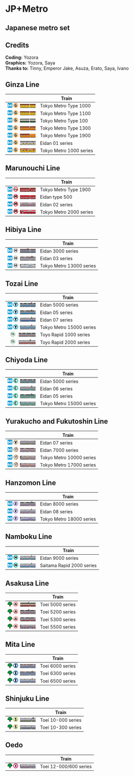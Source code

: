 # JP+Metro
## Japanese metro set

## Credits
**Coding:** Yozora <br>
**Graphics:** Yozora, Saya <br>
**Thanks to:** Tinny, Emperor Jake, Asuza, Erato, Saya, Ivano <br>

## Ginza Line
| | Train |
| --- | --- |
|![Tokyo Metro Type 1000](/gfx/Tokyo/ginza/type1000/type1000_purchase.png)| Tokyo Metro Type 1000 |
|![Tokyo Metro Type 1100](/gfx/Tokyo/ginza/type1100/type1100_purchase.png)| Tokyo Metro Type 1100 |
|![Tokyo Metro Type 100](/gfx/Tokyo/ginza/type100/type100_purchase.png)| Tokyo Metro Type 100 |
|![Tokyo Metro Type 1300](/gfx/Tokyo/ginza/type1300/type1300_purchase.png)| Tokyo Metro Type 1300 |
|![Tokyo Metro Type 1900](/gfx/Tokyo/ginza/type1900/type1900_purchase.png)| Tokyo Metro Type 1900 |
|![Eidan 01 series](/gfx/Tokyo/ginza/01series/01series_purchase.png)| Eidan 01 series |
|![Tokyo Metro 1000 series](/gfx/Tokyo/ginza/1000series/1000series_purchase.png)| Tokyo Metro 1000 series |

## Marunouchi Line
| | Train |
| --- | --- |
|![Tokyo Metro Type 1900](/gfx/Tokyo/marunouchi/type1900/type1900_purchase.png)| Tokyo Metro Type 1900 |
|![Eidan type 500](/gfx/Tokyo/marunouchi/eidan500/eidan500_purchase.png)| Eidan type 500 |
|![Eidan 02 series](/gfx/Tokyo/marunouchi/eidan02/eidan02_purchase.png)| Eidan 02 series |
|![Tokyo Metro 2000 series](/gfx/Tokyo/marunouchi/2000series/2000series_purchase.png)| Tokyo Metro 2000 series |


## Hibiya Line
| | Train |
| --- | --- |
|![Eidan 3000 series](/gfx/Tokyo/hibiya/eidan3000/eidan3000_purchase.png)| Eidan 3000 series |
|![Eidan 03 series](/gfx/Tokyo/hibiya/eidan03/eidan03_purchase.png)| Eidan 03 series |
|![Tokyo Metro 13000 series](/gfx/Tokyo/hibiya/13000series/13000series_purchase.png)| Tokyo Metro 13000 series |

## Tozai Line
| | Train |
| --- | --- |
|![Eidan 5000 series](/gfx/Tokyo/tozai/5000series/5000series_purchase.png)| Eidan 5000 series |
|![Tokyo Metro 05 series](/gfx/Tokyo/tozai/05series/05series_purchase.png)| Eidan 05 series |
|![Tokyo Metro 07 series](/gfx/Tokyo/tozai/07series/07series_purchase.png)| Eidan 07 series |
|![Tokyo Metro 15000 series](/gfx/Tokyo/tozai/15000series/15000series_purchase.png)| Tokyo Metro 15000 series |
|![Toyo Rapid 1000 series](/gfx/Tokyo/tozai/toyo1000/toyo1000_purchase.png)| Toyo Rapid 1000 series |
|![Toyo Rapid 2000 series](/gfx/Tokyo/tozai/toyo2000/toyo2000_purchase.png)| Toyo Rapid 2000 series |

## Chiyoda Line
| | Train |
| --- | --- |
|![Eidan 5000 series](/gfx/Tokyo/chiyoda/5000series/5000series_purchase.png)| Eidan 5000 series |
|![Eidan 06 series](/gfx/Tokyo/chiyoda/06series/06series_purchase.png)| Eidan 06 series |
|![Eidan 05 series](/gfx/Tokyo/chiyoda/05series/05series_purchase.png)| Eidan 05 series |
|![Tokyo Metro 15000 series](/gfx/Tokyo/chiyoda/16000series/16000series_purchase.png)| Tokyo Metro 15000 series |

## Yurakucho and Fukutoshin Line
| | Train |
| --- | --- |
|![Eidan 07 series](/gfx/Tokyo/yurakucho_fukutoshin/07series/07series_purchase.png)| Eidan 07 series |
|![Eidan 06 series](/gfx/Tokyo/yurakucho_fukutoshin/7000series/7000series_purchase.png)| Eidan 7000 series |
|![Tokyo Metro 10000 series](/gfx/Tokyo/yurakucho_fukutoshin/10000series/10000series_purchase.png)| Tokyo Metro 10000 series |
|![Tokyo Metro 17000 series](/gfx/Tokyo/yurakucho_fukutoshin/17000series/17000series_purchase.png)| Tokyo Metro 17000 series |

## Hanzomon Line
| | Train |
| --- | --- |
|![Eidan 8000 series](/gfx/Tokyo/hanzomon/8000series/8000series_purchase.png)| Eidan 8000 series |
|![Eidan 08 series](/gfx/Tokyo/hanzomon/08series/08series_purchase.png)| Eidan 08 series |
|![Tokyo Metro 18000 series](/gfx/Tokyo/hanzomon/18000series/18000series_purchase.png)| Tokyo Metro 18000 series |
## Namboku Line
| | Train |
| --- | --- |
|![Eidan 9000 series](/gfx/Tokyo/namboku/eidan9000/eidan9000_purchase.png)| Eidan 9000 series |
|![Saitama 2000 series](/gfx/Tokyo/namboku/saitama2000/saitama2000_purchase.png)| Saitama Rapid 2000 series |
## Asakusa Line
| | Train |
| --- | --- |
|![Toei 5000 series](/gfx/Tokyo/asakusa/toei5000/toei5000_purchase.png)| Toei 5000 series |
|![Toei 5200 series](/gfx/Tokyo/asakusa/toei5200/toei5200_purchase.png)| Toei 5200 series |
|![Toei 5300 series](/gfx/Tokyo/asakusa/toei5300/toei5300_purchase.png)| Toei 5300 series |
|![Toei 5500 series](/gfx/Tokyo/asakusa/toei5500/toei5500_purchase.png)| Toei 5500 series |
## Mita Line
| | Train |
| --- | --- |
|![Toei 6000 series](/gfx/Tokyo/mita/toei6000/toei6000_purchase.png)| Toei 6000 series |
|![Toei 6300 series](/gfx/Tokyo/mita/toei6300/toei6300_purchase.png)| Toei 6300 series |
|![Toei 6500 series](/gfx/Tokyo/mita/toei6500/toei6500_purchase.png)| Toei 6500 series |
## Shinjuku Line
| | Train |
| --- | --- |
|![Toei 10-000 series](/gfx/Tokyo/shinjuku/toei10_000/toei10_000_purchase.png)| Toei 10-000 series |
|![Toei 10-300 series](/gfx/Tokyo/shinjuku/toei10_300/toei10_300_purchase.png)| Toei 10-300 series |
## Oedo
| | Train |
| --- | --- |
|![Toei 12-000/600 series](/gfx/Tokyo/oedo/toei12_000/toei12_000_purchase.png)| Toei 12-000/600 series |



